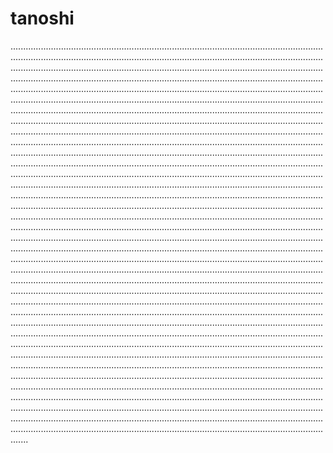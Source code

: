 # tanoshi

...................................................................................................................................................................................................................................................................................................................................................................................................................................................................................................................................................................................................................................................................................................................................................................................................................................................................................................................................................................................................................................................................................................................................................................................................................................................................................................................................................................................................................................................................................................................................................................................................................................................................................................................................................................................................................................................................................................................................................................................................................................................................................................................................................................................................................................................................................................................................................................................................................................................................................................................................................................................................................................................................................................................................................................................................................................................................................................................................................................................................................................................................................................................................................................................................................................................................................................................................................................................................................................................................................................................................................................................................................................................................................................................................................................................................................................................................................................................................................................................................................................................................................................................................................................................................................................................................................................................................................................................................................................................................................................................................................................................................................................................................................................................................................................................